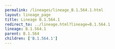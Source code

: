 ```yaml
---
permalink: /lineages/lineage_B.1.564.1.html
layout: lineage_page
title: Lineage B.1.564.1
redirect_to: ../lineage.html?lineage=B.1.564.1
lineage: B.1.564.1
parent: B.1.564
children: ['B.1.564.1']
---
```

